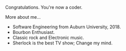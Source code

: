 Congratulations. You're now a coder.

More about me...

- Software Engineering from Auburn University, 2018.
- Bourbon Enthusiast.
- Classic rock and Electronic music.
- Sherlock is the best TV show; Change my mind.
